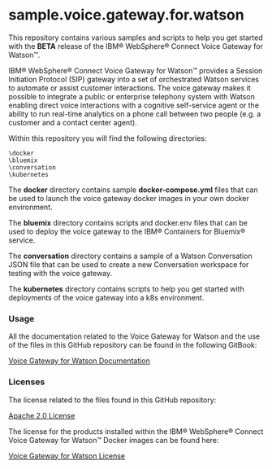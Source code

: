 # sample.voice.gateway.for.watson

This repository contains various samples and scripts to help you get started with the **BETA** release of the IBM&reg; WebSphere&reg; Connect Voice Gateway for Watson&trade;.

IBM&reg; WebSphere&reg; Connect Voice Gateway for Watson&trade; provides a Session Initiation Protocol (SIP) gateway into a set of orchestrated Watson services to automate or assist customer interactions. The voice gateway makes it possible to integrate a public or enterprise telephony system with Watson enabling direct voice interactions with a cognitive self-service agent or the ability to run real-time analytics on a phone call between two people (e.g.  a customer and a contact center agent).

Within this repository you will find the following directories:

```
\docker
\bluemix
\conversation
\kubernetes
```
The **docker** directory contains sample **docker-compose.yml** files that can be used to launch the voice gateway docker images in your own docker environment.

The **bluemix** directory contains scripts and docker.env files that can be used to deploy the voice gateway to the IBM&reg; Containers for Bluemix&reg; service.

The **conversation** directory contains a sample of a Watson Conversation JSON file that can be used to create a new Conversation workspace for testing with the voice gateway.

The **kubernetes** directory contains scripts to help you get started with deployments of the voice gateway into a k8s environment.

### Usage
All the documentation related to the Voice Gateway for Watson and the use of the files in this GitHub repository can be found in the following GitBook:

[Voice Gateway for Watson Documentation](https://cjcarpen.gitbooks.io/voice-gateway-for-watson/content/)

### Licenses
The license related to the files found in this GitHub repository:

[Apache 2.0 License](https://github.com/WASdev/sample.voice.gateway.for.watson/blob/master/LICENSE)

The license for the products installed within the IBM&reg; WebSphere&reg; Connect Voice Gateway for Watson&trade; Docker images can be found here:

[Voice Gateway for Watson License](https://raw.githubusercontent.com/WASdev/gitbook.voice.gateway.for.watson/master/la-license/LA_en.txt)
